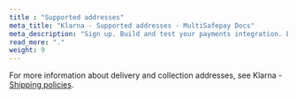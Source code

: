 ```yaml
---
title : "Supported addresses"
meta_title: "Klarna - Supported addresses - MultiSafepay Docs"
meta_description: "Sign up. Build and test your payments integration. Explore our products and services. Use our API reference, SDKs, and wrappers. Get support."
read_more: "."
weight: 9
---
```


For more information about delivery and collection addresses, see Klarna - [Shipping policies](https://www.klarna.com/international/shipping-policies/).